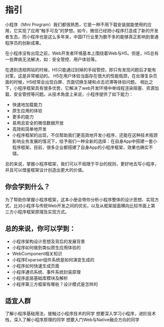 # 指引
小程序（Mini Program）我们都很熟悉，它是一种不用下载安装就能使用的应用，它实现了应用“触手可及”的梦想。如今，微信已经把小程序打造成了新的开发者生态，而小程序也是这么多年来，中国IT行业里为数不多的能够真正影响到普通程序员的创新成果。

在小程序没有出现之前，Web开发者环境基本上围绕着Web与H5。但是，H5总有一些弊病无法解决，如：安全管控、用户体验等。

在遇到违规网站的时候，H5只能通过封掉的手段管控，即只有发现问题后才能有对策，这是非常被动的。
H5在用户体验当面存在很大的性能瓶颈，在处理复杂页面的时候，H5经常会出现白屏、页面切换生硬和点击迟滞等体验问题。
相比之下，小程序框架具有很多优势，它解决了web开发环境中单线程渲染阻塞、资源加载、安全管控等问题。从技术角度上来说，小程序提供了如下能力：

* 快速地加载能力
* 原生应用的体验
* 更多的能力
* 易用且安全的微信数据开放
* 高效和简单地开发
* 小程序框架的出现，不仅帮助我们更高效地开发小程序，还能在这种技术瓶颈影响业务发展的情况下，给予我们一种全新的选择：在自身App中搭建一套小程序框架。目前，很多企业都搭建了自身App的小程序框架，效果也确实不错。

总的来说，掌握小程序框架，我们可以不局限于平台的规则，更好地去写小程序，并且可以借鉴框架设计创造出更大的价值。

## 你会学到什么？
为了帮助你掌握小程序框架，这本小册会带你分析小程序整体的设计思想、实现方式，比对小程序与传统Web开发之间的优劣，以及从框架层面横向比较市面上第三方小程序框架原理及实现方式。

## 总的来说，你可以学到：
* 小程序架构设计思想及背后的发展背景
* 小程序如何做到类似原生应用体验的
* WebComponent相关知识
* 小程序Exparser组件系统是如何演变生成的
* 小程序如何快速生成页面
* 小程序通讯系统、事件系统封装原理
* 小程序底层基础库模块及解析
* 小程序第三方框架有哪些？设计模式是怎样的

## 适宜人群
了解小程序基础用法，接触过小程序技术的同学
想要深入学习小程序，进阶技术栈，深入了解小程序原理的同学
想要入门Web与Native融合方向的同学

